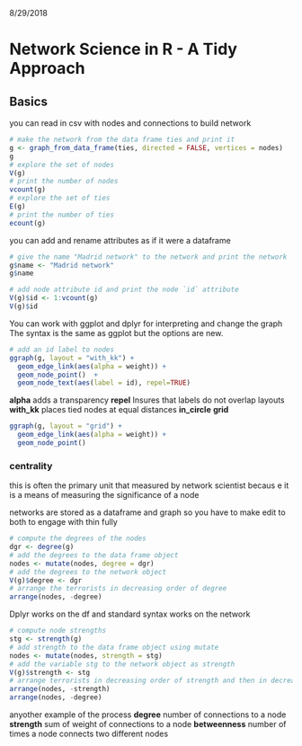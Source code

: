 8/29/2018
# Network Science in R - A Tidy Approach

## Basics
you can read in csv with nodes and connections to build network

```r
# make the network from the data frame ties and print it
g <- graph_from_data_frame(ties, directed = FALSE, vertices = nodes)
g
# explore the set of nodes
V(g)
# print the number of nodes
vcount(g)
# explore the set of ties
E(g)
# print the number of ties
ecount(g)
```
you can add and rename attributes as if it were a dataframe
```r
# give the name "Madrid network" to the network and print the network `name` attribute
g$name <- "Madrid network"
g$name

# add node attribute id and print the node `id` attribute
V(g)$id <- 1:vcount(g)
V(g)$id
```

You can work with ggplot and dplyr for interpreting and change the graph
The syntax is the same as ggplot but the options are new.
```r
# add an id label to nodes
ggraph(g, layout = "with_kk") +
  geom_edge_link(aes(alpha = weight)) +
  geom_node_point()  +
  geom_node_text(aes(label = id), repel=TRUE)
```
**alpha** adds a transparency
**repel** Insures that labels do not overlap
layouts
**with_kk** places tied nodes at equal distances
**in_circle**
**grid**

``` r
ggraph(g, layout = "grid") +
  geom_edge_link(aes(alpha = weight)) +
  geom_node_point()
```
### centrality
this is often the primary unit that measured by network scientist becaus e it is a means of measuring the significance of a node

networks are stored as a dataframe and graph so you have to make edit to both to engage with thin fully
``` r
# compute the degrees of the nodes
dgr <- degree(g)
# add the degrees to the data frame object
nodes <- mutate(nodes, degree = dgr)
# add the degrees to the network object
V(g)$degree <- dgr
# arrange the terrorists in decreasing order of degree
arrange(nodes, -degree)
```
Dplyr works on the df and standard syntax works on the network

```r
# compute node strengths
stg <- strength(g)
# add strength to the data frame object using mutate
nodes <- mutate(nodes, strength = stg)
# add the variable stg to the network object as strength
V(g)$strength <- stg
# arrange terrorists in decreasing order of strength and then in decreasing order of degree
arrange(nodes, -strength)
arrange(nodes, -degree)
```
anyother example of the process
**degree** number of connections to a node
**strength** sum of weight of connections to a node
**betweenness** number of times a node connects two different nodes
